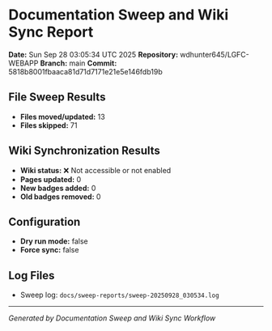 # Documentation Sweep and Wiki Sync Report

**Date:** Sun Sep 28 03:05:34 UTC 2025
**Repository:** wdhunter645/LGFC-WEBAPP
**Branch:** main
**Commit:** 5818b8001fbaaca81d71d7171e21e5e146fdb19b

## File Sweep Results

- **Files moved/updated:** 13
- **Files skipped:** 71

## Wiki Synchronization Results

- **Wiki status:** ❌ Not accessible or not enabled
- **Pages updated:** 0
- **New badges added:** 0
- **Old badges removed:** 0

## Configuration

- **Dry run mode:** false
- **Force sync:** false

## Log Files

- Sweep log: `docs/sweep-reports/sweep-20250928_030534.log`

---
*Generated by Documentation Sweep and Wiki Sync Workflow*
